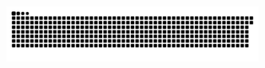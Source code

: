 <picture>
  <source media="(prefers-color-scheme: dark)" srcset="https://raw.githubusercontent.com/MarineHakobyan/MarineHakobyan/0c4b37772d4c9772ae00c981d43aabcb05a38cd3/github-contribution-grid-snake-dark.svg" />
  <source media="(prefers-color-scheme: light)" srcset="https://raw.githubusercontent.com/MarineHakobyan/MarineHakobyan/0c4b37772d4c9772ae00c981d43aabcb05a38cd3/github-contribution-grid-snake.svg" />
  <img alt="github-snake" src="https://raw.githubusercontent.com/MarineHakobyan/MarineHakobyan/0c4b37772d4c9772ae00c981d43aabcb05a38cd3/github-contribution-grid-snake-dark.svg" />
</picture>
